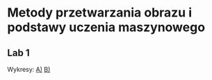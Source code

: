 # Metody przetwarzania obrazu i podstawy uczenia maszynowego
## Lab 1

Wykresy:
[A)](https://plot.ly/~tomasz.guzik94/4/klatwa-wymiarowosci-a/)
[B)](https://plot.ly/~tomasz.guzik94/6/klatwa-wymiarowosci-b/)